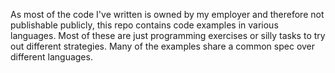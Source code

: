 As most of the code I've written is owned by my employer and therefore not publishable publicly, this repo contains code examples in various languages. Most of these are just programming exercises or silly tasks to try out different strategies. Many of the examples share a common spec over different languages.
